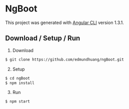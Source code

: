 # NgBoot

This project was generated with [Angular CLI](https://github.com/angular/angular-cli) version 1.3.1.

## Download / Setup / Run
1. Download 
``` bash
$ git clone https://github.com/edmundhuang/ngBoot.git
```
2. Setup
``` bash
$ cd ngBoot
$ npm install
```
3. Run  
```bash
$ npm start
```